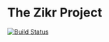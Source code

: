 # The Zikr Project

[![Build Status](https://travis-ci.org/shafdanny/zikr-project-dev.svg?branch=master)](https://travis-ci.org/shafdanny/zikr-project-dev)
